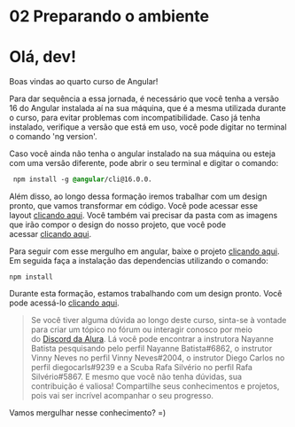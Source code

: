 # 02 Preparando o ambiente

# Olá, dev!

Boas vindas ao quarto curso de Angular!

Para dar sequência a essa jornada, é necessário que você tenha a versão 16 do Angular instalada aí na sua máquina, que é a mesma utilizada durante o curso, para evitar problemas com incompatibilidade. Caso já tenha instalado, verifique a versão que está em uso, você pode digitar no terminal o comando 'ng version'.

Caso você ainda não tenha o angular instalado na sua máquina ou esteja com uma versão diferente, pode abrir o seu terminal e digitar o comando:

```css
 npm install -g @angular/cli@16.0.0.
```

Além disso, ao longo dessa formação iremos trabalhar com um design pronto, que vamos transformar em código. Você pode acessar esse layout [clicando aqui](https://www.figma.com/community/file/1416571124509342695). Você também vai precisar da pasta com as imagens que irão compor o design do nosso projeto, que você pode acessar [clicando aqui](https://cdn3.gnarususercontent.com.br/3325-angular/Interface%20Desktop.zip).

Para seguir com esse mergulho em angular, baixe o projeto [clicando aqui](https://github.com/alura-cursos/3325-jornada-milhas/archive/refs/heads/main.zip). Em seguida faça a instalação das dependencias utilizando o comando:

```undefined
npm install
```

Durante esta formação, estamos trabalhando com um design pronto. Você pode acessá-lo [clicando aqui](https://www.figma.com/file/SI696t31Q9zlsXKttCoqKP/Angular-%7C-Jornada-Milhas?type=design&node-id=0%3A1&t=KL26mB52s2BKBqzH-1).

> Se você tiver alguma dúvida ao longo deste curso, sinta-se à vontade para criar um tópico no fórum ou interagir conosco por meio do [Discord da Alura](https://discord.gg/QeBdgAjXnn). Lá você pode encontrar a instrutora Nayanne Batista pesquisando pelo perfil Nayanne Batista#6862, o instrutor Vinny Neves no perfil Vinny Neves#2004, o instrutor Diego Carlos no perfil diegocarls#9239 e a Scuba Rafa Silvério no perfil Rafa Silvério#5867. E mesmo que você não tenha dúvidas, sua contribuição é valiosa! Compartilhe seus conhecimentos e projetos, pois vai ser incrível acompanhar o seu progresso.

Vamos mergulhar nesse conhecimento? =)
